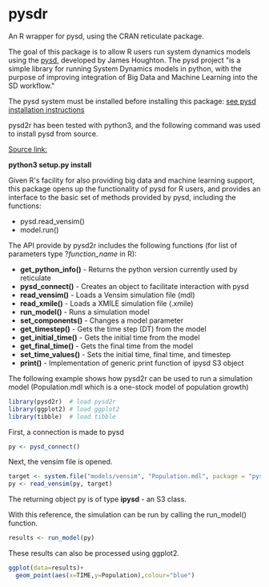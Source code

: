 # pysdr
An R wrapper for pysd, using the CRAN reticulate package.

The goal of this package is to allow R users run system dynamics models using the [pysd](
https://pysd.readthedocs.io/en/master/), developed by James Houghton. The pysd
project "is a simple library for running System Dynamics models in python, with the purpose of 
improving integration of Big Data and Machine Learning into the SD workflow."

The pysd system must be installed before installing this package: [see pysd installation instructions](
https://pysd.readthedocs.io/en/master/installation.html)

pysd2r has been tested with python3, and the following command was used to install pysd from source.

[Source link:](https://github.com/JamesPHoughton/pysd)

**python3 setup.py install**

Given R's facility for also providing big data and machine learning support, this package opens up the functionality of pysd for R users, and provides an interface to the basic set of methods provided by pysd, including the functions:


* pysd.read_vensim()
* model.run()

The API provide by pysd2r includes the following functions (for list of parameters type ?*function_name* in R):

* **get_python_info()** - Returns the python version currently used by reticulate
* **pysd_connect()** - Creates an object to facilitate interaction with pysd
* **read_vensim()** - Loads a Vensim simulation file (mdl)
* **read_xmile()** - Loads a XMILE simulation file (.xmile)
* **run_model()**  - Runs a simulation model
* **set_components()** - Changes a model parameter
* **get_timestep()** - Gets the time step (DT) from the model
* **get_initial_time()** - Gets the initial time from the model
* **get_final_time()** - Gets the final time from the model
* **set_time_values()** - Sets the initial time, final time, and timestep
* **print()** - Implementation of generic print function of ipysd S3 object


The following example shows how pysd2r can be used to run a simulation model (Population.mdl which is a one-stock model of population growth)

```R
library(pysd2r)  # load pysd2r
library(ggplot2) # load ggplot2
library(tibble)  # load tibble
```

First, a connection is made to pysd

```R
py <- pysd_connect()
```

Next, the vensim file is opened.

```R
target <- system.file("models/vensim", "Population.mdl", package = "pysd2r")
py <- read_vensim(py, target)
```

The returning object py is of type **ipysd** -  an S3 class.

With this reference, the simulation can be run by calling the run_model() function.

```R
results <- run_model(py)
```

These results can also be processed using ggplot2.

```R
ggplot(data=results)+
  geom_point(aes(x=TIME,y=Population),colour="blue")
```

